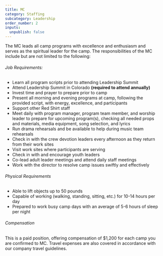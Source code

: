 ```yaml
---
title: MC
category: Staffing
subcategory: Leadership
order_number: 2
inputs:
  unpublish: false
---
```

The MC leads all camp programs with excellence and enthusiasm and serves as the spiritual leader for the camp. The responsibilities of the MC include but are not limited to the following:

###### Job Requirements:

* Learn all program scripts prior to attending Leadership Summit
* Attend Leadership Summit in Colorado **(required to attend annually)**
* Invest time and prayer to prepare prior to camp
* Present all morning and evening programs at camp, following the provided script, with energy, excellence, and participants
* Support other Red Shirt staff
* Meet daily with program manager, program team member, and worship leader to prepare for upcoming program(s), checking all needed props and materials, media equipment, song selection, and lyrics
* Run drama rehearsals and be available to help during music team rehearsals
* Check in with the crew devotion leaders every afternoon as they return from their work sites
* Visit work sites where participants are serving
* Check in with and encourage youth leaders
* Co-lead adult leader meetings and attend daily staff meetings
* Work with the director to resolve camp issues swiftly and effectively

###### Physical Requirements

* Able to lift objects up to 50 pounds
* Capable of working (walking, standing, sitting, etc.) for 10-14 hours per day
* Prepared to work busy camp days with an average of 5-6 hours of sleep per night&nbsp;

###### Compensation

This is a paid position, offering compensation of $1,200 for each camp you are confirmed to MC. Travel expenses are also covered in accordance with our company travel guidelines.
<!--
### [Apply Now](https://argentasoftware.com/interfaces/gmt/frmLoginStaffPortal.aspx){: target="_blank" rel="nofollow noopener"}
-->